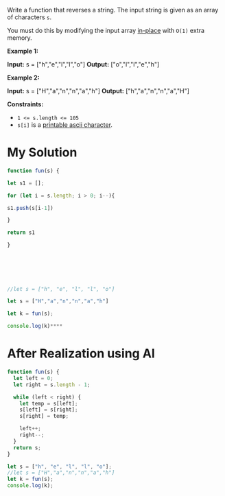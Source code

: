 Write a function that reverses a string. The input string is given as an array of characters `s`.

You must do this by modifying the input array [in-place](https://en.wikipedia.org/wiki/In-place_algorithm) with `O(1)` extra memory.

**Example 1:**

**Input:** s = ["h","e","l","l","o"]
**Output:** ["o","l","l","e","h"]

**Example 2:**

**Input:** s = ["H","a","n","n","a","h"]
**Output:** ["h","a","n","n","a","H"]

**Constraints:**

- `1 <= s.length <= 105`
- `s[i]` is a [printable ascii character](https://en.wikipedia.org/wiki/ASCII#Printable_characters).


# My Solution
```js
function fun(s) {

let s1 = [];

for (let i = s.length; i > 0; i--){

s1.push(s[i-1])

}

return s1

}

  
  
  
  

//let s = ["h", "e", "l", "l", "o"]

let s = ["H","a","n","n","a","h"]

let k = fun(s);

console.log(k)****
```

# After Realization using AI
```js
function fun(s) {
  let left = 0;
  let right = s.length - 1;

  while (left < right) {
    let temp = s[left];
    s[left] = s[right];
    s[right] = temp;

    left++;
    right--;
  }
  return s;
}

let s = ["h", "e", "l", "l", "o"];
//let s = ["H","a","n","n","a","h"]
let k = fun(s);
console.log(k);

```

